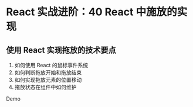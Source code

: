 # React 实战进阶：40 React 中施放的实现

## 使用 React 实现拖放的技术要点

1. 如何使用 React 的鼠标事件系统
2. 如何判断拖放开始和拖放结束
3. 如何实现拖放元素的位置移动
4. 拖放状态在组件中如何维护

Demo
